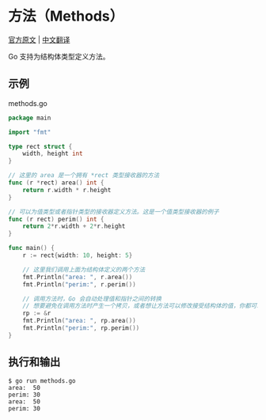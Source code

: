 # 方法（Methods）

[官方原文](https://gobyexample.com/methods) | [中文翻译](https://gobyexample-cn.github.io/methods)

Go 支持为结构体类型定义方法。

## 示例

methods.go

```go
package main

import "fmt"

type rect struct {
	width, height int
}

// 这里的 area 是一个拥有 *rect 类型接收器的方法
func (r *rect) area() int {
	return r.width * r.height
}

// 可以为值类型或者指针类型的接收器定义方法。这是一个值类型接收器的例子
func (r rect) perim() int {
	return 2*r.width + 2*r.height
}

func main() {
	r := rect{width: 10, height: 5}

	// 这里我们调用上面为结构体定义的两个方法
	fmt.Println("area: ", r.area())
	fmt.Println("perim:", r.perim())

	// 调用方法时，Go 会自动处理值和指针之间的转换
	// 想要避免在调用方法时产生一个拷贝，或者想让方法可以修改接受结构体的值，你都可以使用指针来调用方法。
	rp := &r
	fmt.Println("area: ", rp.area())
	fmt.Println("perim:", rp.perim())
}
```

## 执行和输出

```
$ go run methods.go
area:  50
perim: 30
area:  50
perim: 30
```
